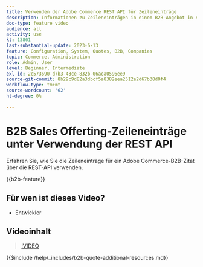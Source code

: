 ```yaml
---
title: Verwenden der Adobe Commerce REST API für Zeileneinträge
description: Informationen zu Zeileneinträgen in einem B2B-Angebot in Adobe Commerce mithilfe der REST-API
doc-type: feature video
audience: all
activity: use
kt: 13801
last-substantial-update: 2023-6-13
feature: Configuration, System, Quotes, B2B, Companies
topic: Commerce, Administration
role: Admin, User
level: Beginner, Intermediate
exl-id: 2c573690-d7b3-43ce-832b-06aca0596ee9
source-git-commit: 8b29c9d82a3dbcf5a8382eea2512e2d67b38d0f4
workflow-type: tm+mt
source-wordcount: '62'
ht-degree: 0%

---
```


# B2B Sales Offerting-Zeileneinträge unter Verwendung der REST API

Erfahren Sie, wie Sie die Zeileneinträge für ein Adobe Commerce-B2B-Zitat über die REST-API verwenden.

{{b2b-feature}}

## Für wen ist dieses Video?

- Entwickler

## Videoinhalt

>[!VIDEO](https://video.tv.adobe.com/v/3420418?learn=on)

{{$include /help/_includes/b2b-quote-additional-resources.md}}
